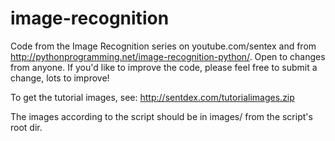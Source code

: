 image-recognition
=================

Code from the Image Recognition series on youtube.com/sentex and from http://pythonprogramming.net/image-recognition-python/. Open to changes from anyone. If you'd like to improve the code, please feel free to submit a change, lots to improve!

To get the tutorial images, see: http://sentdex.com/tutorialimages.zip

The images according to the script should be in images/ from the script's root dir.
